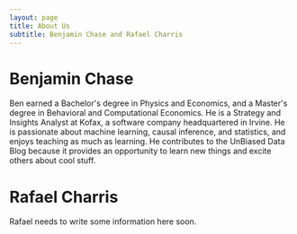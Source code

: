 ```yaml
---
layout: page
title: About Us
subtitle: Benjamin Chase and Rafael Charris
---
```


# Benjamin Chase

Ben earned a Bachelor's degree in Physics and Economics, and a Master's degree in Behavioral and Computational Economics. He is a Strategy and Insights Analyst at Kofax, a software company headquartered in Irvine. He is passionate about machine learning, causal inference, and statistics, and enjoys teaching as much as learning. He contributes to the UnBiased Data Blog because it provides an opportunity to learn new things and excite others about cool stuff.

# Rafael Charris

Rafael needs to write some information here soon.
